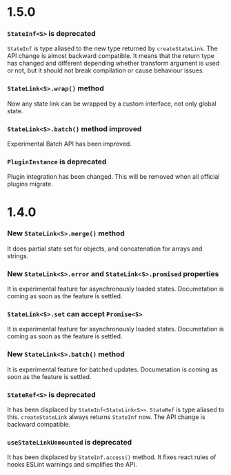 # 1.5.0

### `StateInf<S>` is deprecated
`StateInf` is type aliased to the new type returned by
`createStateLink`. The API change is almost backward compatible.
It means that the return type has changed and different depending whether transform argument is used or not,
but it should not break compilation or cause behaviour issues.

### `StateLink<S>.wrap()` method
Now any state link can be wrapped by a custom interface, not only global state.

### `StateLink<S>.batch()` method improved
Experimental Batch API has been improved.

### `PluginInstance` is deprecated
Plugin integration has been changed. This will be removed when all official plugins migrate.

# 1.4.0

### New `StateLink<S>.merge()` method
It does partial state set for objects, and concatenation for arrays and strings.

### New `StateLink<S>.error` and `StateLink<S>.promised` properties
It is experimental feature for asynchronously loaded states.
Documetation is coming as soon as the feature is settled.

### `StateLink<S>.set` can accept `Promise<S>`
It is experimental feature for asynchronously loaded states.
Documetation is coming as soon as the feature is settled.

### New `StateLink<S>.batch()` method
It is experimental feature for batched updates.
Documetation is coming as soon as the feature is settled.

### `StateRef<S>` is deprecated
It has been displaced by `StateInf<StateLink<S>>`. `StateRef` is type aliased to this.
`createStateLink` always returns `StateInf` now. The API change is backward compatible.

### `useStateLinkUnmounted` is deprecated
It has been displaced by `StateInf.access()` method.
It fixes react rules of hooks ESLint warnings and simplifies the API.



